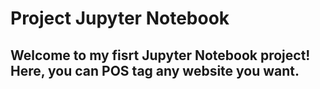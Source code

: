 # Project Jupyter Notebook
## Welcome to my fisrt Jupyter Notebook project! Here, you can POS tag any website you want.
